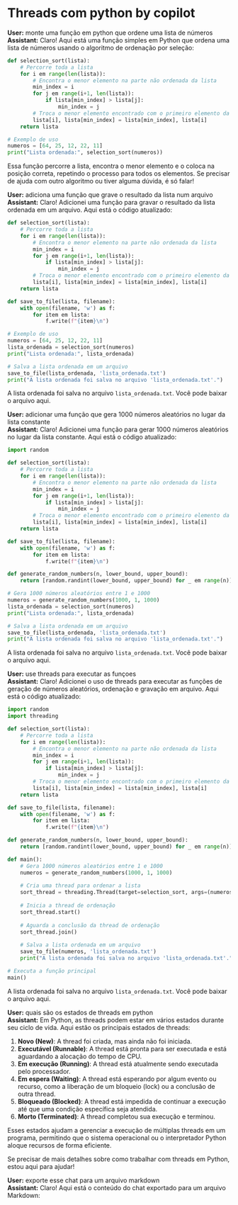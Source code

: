 # Threads com python by copilot

**User:** monte uma função em python que ordene uma lista de números  
**Assistant:** Claro! Aqui está uma função simples em Python que ordena uma lista de números usando o algoritmo de ordenação por seleção:

```python
def selection_sort(lista):
    # Percorre toda a lista
    for i em range(len(lista)):
        # Encontra o menor elemento na parte não ordenada da lista
        min_index = i
        for j em range(i+1, len(lista)):
            if lista[min_index] > lista[j]:
                min_index = j
        # Troca o menor elemento encontrado com o primeiro elemento da parte não ordenada
        lista[i], lista[min_index] = lista[min_index], lista[i]
    return lista

# Exemplo de uso
numeros = [64, 25, 12, 22, 11]
print("Lista ordenada:", selection_sort(numeros))
```

Essa função percorre a lista, encontra o menor elemento e o coloca na posição correta, repetindo o processo para todos os elementos. Se precisar de ajuda com outro algoritmo ou tiver alguma dúvida, é só falar!

**User:** adiciona uma função que grave o resultado da lista num arquivo  
**Assistant:** Claro! Adicionei uma função para gravar o resultado da lista ordenada em um arquivo. Aqui está o código atualizado:

```python
def selection_sort(lista):
    # Percorre toda a lista
    for i em range(len(lista)):
        # Encontra o menor elemento na parte não ordenada da lista
        min_index = i
        for j em range(i+1, len(lista)):
            if lista[min_index] > lista[j]:
                min_index = j
        # Troca o menor elemento encontrado com o primeiro elemento da parte não ordenada
        lista[i], lista[min_index] = lista[min_index], lista[i]
    return lista

def save_to_file(lista, filename):
    with open(filename, 'w') as f:
        for item em lista:
            f.write(f"{item}\n")

# Exemplo de uso
numeros = [64, 25, 12, 22, 11]
lista_ordenada = selection_sort(numeros)
print("Lista ordenada:", lista_ordenada)

# Salva a lista ordenada em um arquivo
save_to_file(lista_ordenada, 'lista_ordenada.txt')
print("A lista ordenada foi salva no arquivo 'lista_ordenada.txt'.")
```

A lista ordenada foi salva no arquivo `lista_ordenada.txt`. Você pode baixar o arquivo aqui.

**User:** adicionar uma função que gera 1000 números aleatórios no lugar da lista constante  
**Assistant:** Claro! Adicionei uma função para gerar 1000 números aleatórios no lugar da lista constante. Aqui está o código atualizado:

```python
import random

def selection_sort(lista):
    # Percorre toda a lista
    for i em range(len(lista)):
        # Encontra o menor elemento na parte não ordenada da lista
        min_index = i
        for j em range(i+1, len(lista)):
            if lista[min_index] > lista[j]:
                min_index = j
        # Troca o menor elemento encontrado com o primeiro elemento da parte não ordenada
        lista[i], lista[min_index] = lista[min_index], lista[i]
    return lista

def save_to_file(lista, filename):
    with open(filename, 'w') as f:
        for item em lista:
            f.write(f"{item}\n")

def generate_random_numbers(n, lower_bound, upper_bound):
    return [random.randint(lower_bound, upper_bound) for _ em range(n)]

# Gera 1000 números aleatórios entre 1 e 1000
numeros = generate_random_numbers(1000, 1, 1000)
lista_ordenada = selection_sort(numeros)
print("Lista ordenada:", lista_ordenada)

# Salva a lista ordenada em um arquivo
save_to_file(lista_ordenada, 'lista_ordenada.txt')
print("A lista ordenada foi salva no arquivo 'lista_ordenada.txt'.")
```

A lista ordenada foi salva no arquivo `lista_ordenada.txt`. Você pode baixar o arquivo aqui.

**User:** use threads para executar as funçoes  
**Assistant:** Claro! Adicionei o uso de threads para executar as funções de geração de números aleatórios, ordenação e gravação em arquivo. Aqui está o código atualizado:

```python
import random
import threading

def selection_sort(lista):
    # Percorre toda a lista
    for i em range(len(lista)):
        # Encontra o menor elemento na parte não ordenada da lista
        min_index = i
        for j em range(i+1, len(lista)):
            if lista[min_index] > lista[j]:
                min_index = j
        # Troca o menor elemento encontrado com o primeiro elemento da parte não ordenada
        lista[i], lista[min_index] = lista[min_index], lista[i]
    return lista

def save_to_file(lista, filename):
    with open(filename, 'w') as f:
        for item em lista:
            f.write(f"{item}\n")

def generate_random_numbers(n, lower_bound, upper_bound):
    return [random.randint(lower_bound, upper_bound) for _ em range(n)]

def main():
    # Gera 1000 números aleatórios entre 1 e 1000
    numeros = generate_random_numbers(1000, 1, 1000)
    
    # Cria uma thread para ordenar a lista
    sort_thread = threading.Thread(target=selection_sort, args=(numeros,))
    
    # Inicia a thread de ordenação
    sort_thread.start()
    
    # Aguarda a conclusão da thread de ordenação
    sort_thread.join()
    
    # Salva a lista ordenada em um arquivo
    save_to_file(numeros, 'lista_ordenada.txt')
    print("A lista ordenada foi salva no arquivo 'lista_ordenada.txt'.")

# Executa a função principal
main()
```

A lista ordenada foi salva no arquivo `lista_ordenada.txt`. Você pode baixar o arquivo aqui.

**User:** quais são os estados de threads em python  
**Assistant:** Em Python, as threads podem estar em vários estados durante seu ciclo de vida. Aqui estão os principais estados de threads:

1. **Novo (New)**: A thread foi criada, mas ainda não foi iniciada.
2. **Executável (Runnable)**: A thread está pronta para ser executada e está aguardando a alocação do tempo de CPU.
3. **Em execução (Running)**: A thread está atualmente sendo executada pelo processador.
4. **Em espera (Waiting)**: A thread está esperando por algum evento ou recurso, como a liberação de um bloqueio (lock) ou a conclusão de outra thread.
5. **Bloqueado (Blocked)**: A thread está impedida de continuar a execução até que uma condição específica seja atendida.
6. **Morto (Terminated)**: A thread completou sua execução e terminou.

Esses estados ajudam a gerenciar a execução de múltiplas threads em um programa, permitindo que o sistema operacional ou o interpretador Python aloque recursos de forma eficiente.

Se precisar de mais detalhes sobre como trabalhar com threads em Python, estou aqui para ajudar!

**User:** exporte esse chat para um arquivo markdown  
**Assistant:** Claro! Aqui está o conteúdo do chat exportado para um arquivo Markdown:
